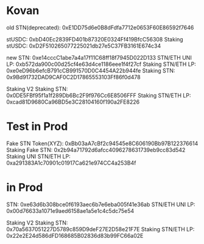 # Kovan
old STN(deprecated): 0xE1DD75d6e0B8dFdfa7712e0653F60E86592f7646

stUSDC: 0xbD40Ec2839FD401b87320E0324Ff419BfcC56308
Staking stUSDC: 0xD2F510265077225021db27e5C37FB3161E674c34

new STN: 0xe14cccC1abe7a4a17f11C68ff18f7945D022D133
STN/ETH UNI LP: 0xb572da900c00d25cf4e63d4ce1186eee1f4f27cf
Staking STN/ETH LP: 0xe0eD96b6efcB791cCB991570D0C4454A22b944fe
Staking STN: 0x9Bd91732DAD9CAF0C2D17865553103Ff86f0d478


Staking V2
Staking STN: 0x0DE5FBf95f1a1f289Db6Bc2F9f976Cc6E8506FFF
Staking STN/ETH LP: 0xcad81D9680Ca96BD5e3C28104160f190a2FE8226


# Test in Prod
Fake STN Token(XYZ): 0xBb03aA7cBf2c94545e8C606190Bb97B122376614
Staking Fake STN: 0x2b94a71792d6afcc4096278631739eb9cc83d542
Staking UNI STN/ETH LP: 0xa291383A1c70901c01917Ca621e974CC4a253B4f

# in Prod
STN: 0xe63d6b308bce0f6193aec6b7e6eba005f41e36ab
STN/ETH UNI LP: 0x00d76633a1071e9aed6158ae1a5e1c4c5dc75e54

Staking V2
Staking STN: 0x70a5637051227D5789c859D9deF27E2D58e21F7E
Staking STN/ETH LP: 0x22e2E24d586dFD168685B02836d83b99FC66a02E
